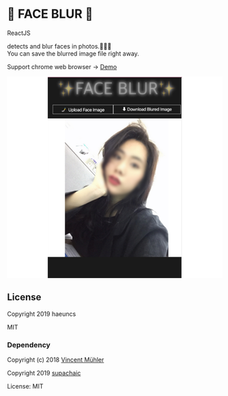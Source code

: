 # 🤘 FACE BLUR 🤘

ReactJS

detects and blur faces in photos.🧏🏻‍♀️<br/>
You can save the blurred image file right away.

Support chrome web browser -> [Demo](https://haeuncs.github.io/Face_Blur/)

 <img src="./ReadmeImages/faceblur.png" width="700">

## License

Copyright 2019 haeuncs

MIT

### Dependency

Copyright (c) 2018 [Vincent Mühler](https://github.com/justadudewhohacks/face-api.js/blob/master/LICENSE)

Copyright 2019 [supachaic](https://github.com/supachaic)

License: MIT
